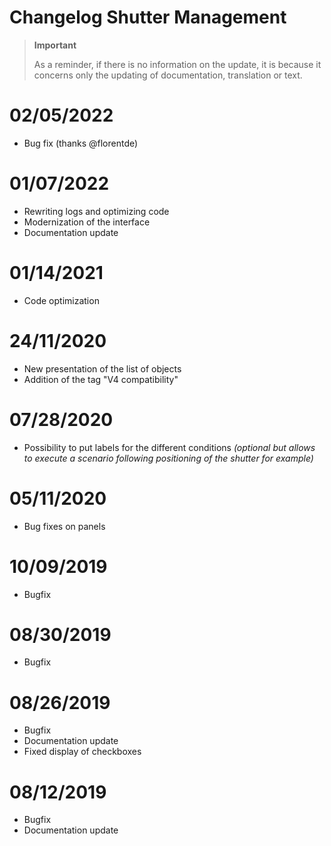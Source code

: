 # Changelog Shutter Management

>**Important**
>
>As a reminder, if there is no information on the update, it is because it concerns only the updating of documentation, translation or text.

# 02/05/2022

- Bug fix (thanks @florentde)

# 01/07/2022

- Rewriting logs and optimizing code
- Modernization of the interface
- Documentation update

# 01/14/2021

- Code optimization

# 24/11/2020

- New presentation of the list of objects
- Addition of the tag "V4 compatibility"

# 07/28/2020

- Possibility to put labels for the different conditions *(optional but allows to execute a scenario following positioning of the shutter for example)*

# 05/11/2020

- Bug fixes on panels

# 10/09/2019

- Bugfix

# 08/30/2019

- Bugfix

# 08/26/2019

- Bugfix
- Documentation update
- Fixed display of checkboxes

# 08/12/2019

- Bugfix
- Documentation update

